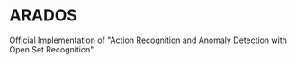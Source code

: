# ARADOS
Official Implementation of "Action Recognition and Anomaly Detection with Open Set Recognition"
